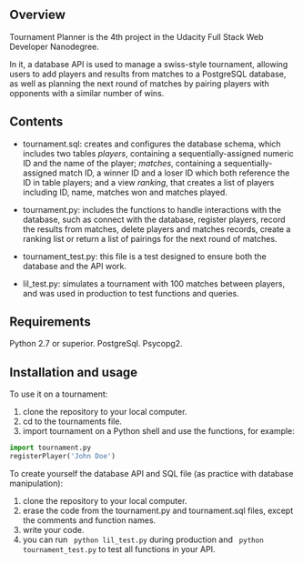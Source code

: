 Overview
--------

Tournament Planner is the 4th project in the Udacity Full Stack Web Developer Nanodegree.

In it, a database API is used to manage a swiss-style tournament, allowing users to add players and results from matches to a PostgreSQL database, as well as planning the next round of matches by pairing players with opponents with a similar number of wins.


Contents
--------

* tournament.sql: creates and configures the database schema, which includes two tables
_players_, containing a sequentially-assigned numeric ID and the name of the player;
_matches_, containing a sequentially-assigned match ID, a winner ID and a loser ID which both reference the ID in table players;
and a view _ranking_, that creates a list of players including ID, name, matches won and matches played.

* tournament.py: includes the functions to handle interactions with the database, such as connect with the database, register players, record the results from matches, delete players and matches records, create a ranking list or return a list of pairings for the next round of matches.

* tournament_test.py: this file is a test designed to ensure both the database and the API work.

* lil_test.py: simulates a tournament with 100 matches between players, and was used in production to test functions and queries.


Requirements
------------

Python 2.7 or superior.
PostgreSql.
Psycopg2.


Installation and usage
----------------------

To use it on a tournament:

1. clone the repository to your local computer.
2. cd to the tournaments file.
3. import tournament on a Python shell and use the functions, for example:
```python
import tournament.py
registerPlayer('John Doe')
```

To create yourself the database API and SQL file (as practice with database manipulation):

1. clone the repository to your local computer.
2. erase the code from the tournament.py and tournament.sql files, except the comments and function names.
3. write your code.
4. you can run ``` python lil_test.py``` during production and ``` python tournament_test.py``` to test all functions in your API.








